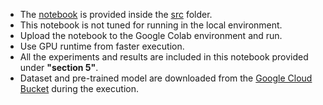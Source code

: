- The [notebook](https://colab.research.google.com/drive/1Fo7tOpook_ShKfgWG-7BsV3w1fuXcr3q?usp=sharing) is provided inside the [src](https://github.com/aaivu/In21-S7-CS4681-AML-Research-Projects/tree/main/projects/210491P-Climate-AI_Climate-Modeling/src) folder.
- This notebook is not tuned for running in the local environment.
- Upload the notebook to the Google Colab environment and run.
- Use GPU runtime from faster execution.
- All the experiments and results are included in this notebook provided under **"section 5"**.
- Dataset and pre-trained model are downloaded from the [Google Cloud Bucket](https://www.google.com/url?q=https%3A%2F%2Fconsole.cloud.google.com%2Fstorage%2Fbrowser%2Fdm_graphcast) during the execution.
